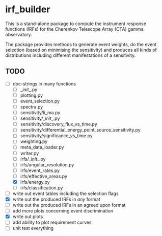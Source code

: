 # irf_builder

This is a stand-alone package to compute the instrument response functions (IRFs) for the
Cherenkov Telescope Array (CTA) gamma observatory.

The package provides methods to generate event weights, do the event selection
(based on minimising the sensitivity) and produces all kinds of distributions including
different manifestations of a sensitivity.

## TODO
- [ ] doc-strings in many functions
    - [ ] \__init__.py
    - [ ] plotting.py
    - [ ] event_selection.py
    - [ ] spectra.py
    - [ ] sensitivity/li_ma.py
    - [ ] sensitivity/\__init__.py
    - [ ] sensitivity/discovery_flux_vs_time.py
    - [ ] sensitivity/differential_energy_point_source_sensitivity.py
    - [ ] sensitivity/significance_vs_time.py
    - [ ] weighting.py
    - [ ] meta_data_loader.py
    - [ ] writer.py
    - [ ] irfs/\__init__.py
    - [ ] irfs/angular_resolution.py
    - [ ] irfs/event_rates.py
    - [ ] irfs/effective_areas.py
    - [x] irfs/energy.py
    - [ ] irfs/classification.py
- [ ] write out event tables including the selection flags
- [x] write out the produced IRFs in _any_ format
- [ ] write out the produced IRFs in an agreed upon format
- [ ] add more plots concerning event discrimination
- [x] write out plots
- [ ] add ability to plot requirement curves
- [ ] unit test everything
